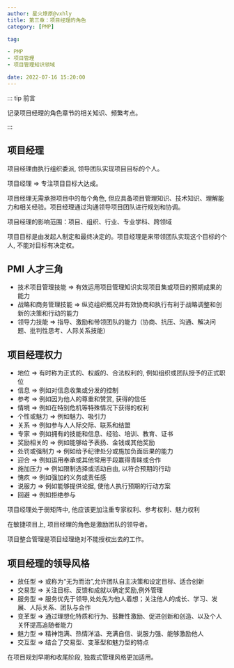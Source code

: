 ```yaml
---
author: 星火燎原@vxhly
title: 第三章：项目经理的角色
category: [PMP]

tag:

- PMP
- 项目管理
- 项目管理知识领域

date: 2022-07-16 15:20:00
---
```


::: tip 前言

记录项目经理的角色章节的相关知识、频繁考点。

:::

<!-- more -->

## 项目经理

项目经理由执行组织委派, 领导团队实现项目目标的个人。

项目经理 => 专注项目目标大达成。

项目经理无需承担项目中的每个角色, 但应具备项目管理知识、技术知识、理解能力和相关经验。项目经理通过沟通领导项目团队进行规划和协调。

项目经理的影响范围：项目、组织、行业、专业学科、跨领域

项目目标是由发起人制定和最终决定的。项目经理是来带领团队实现这个目标的个人, 不能对目标有决定权。

## PMI 人才三角

- 技术项目管理技能 => 有效运用项目管理知识实现项目集或项目的预期成果的能力
- 战略和商务管理技能 => 纵览组织概况并有效协商和执行有利于战略调整和创新的决策和行动的能力
- 领导力技能 => 指导、激励和带领团队的能力（协商、抗压、沟通、解决问题、批判性思考、人际关系技能）

## 项目经理权力

- 地位 => 有时称为正式的、权威的、合法权利的, 例如组织或团队授予的正式职位
- 信息 => 例如对信息收集或分发的控制
- 参考 => 例如因为他人的尊重和赞赏, 获得的信任
- 情境 => 例如在特别危机等特殊情况下获得的权利
- 个性或魅力 => 例如魅力、吸引力
- 关系 => 例如参与人人际交际、联系和结盟
- 专家 => 例如拥有的技能和信息、经验、培训、教育、证书
- 奖励相关的 => 例如能够给予表扬、金钱或其他奖励
- 处罚或强制力 => 例如给予纪律处分或施加负面后果的能力
- 迎合 => 例如运用奉承或其他常用手段赢得青睐或合作
- 施加压力 => 例如限制选择或活动自由, 以符合预期的行动
- 愧疚 => 例如强加的义务或责任感
- 说服力 => 例如能够提供论据, 使他人执行预期的行动方案
- 回避 => 例如拒绝参与

项目经理处于弱矩阵中, 他应该更加注重专家权利、参考权利、魅力权利

在敏捷项目上, 项目经理的角色是激励团队的领导者。

项目整合管理是项目经理绝对不能授权出去的工作。

## 项目经理的领导风格

- 放任型 => 或称为“无为而治”,允许团队自主决策和设定目标、适合创新
- 交易型 => 关注目标、反馈和成就以确定奖励,例外管理
- 服务型 => 服务优先于领导,处处先为他人着想；关注他人的成长、学习、发展、人际关系、团队与合作
- 变革型 => 通过理想化特质和行为、鼓舞性激励、促进创新和创造、以及个人关怀提高追随者能力
- 魅力型 => 精神饱满、热情洋溢、充满自信、说服力强、能够激励他人
- 交互型 => 结合了交易型、变革型和魅力型的特点

在项目规划早期和收尾阶段, 独裁式管理风格更加适用。
